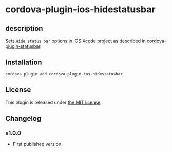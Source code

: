 # cordova-plugin-ios-hidestatusbar

## description
Sets `Hide status bar` options in iOS Xcode project as described in [cordova-plugin-statusbar](https://github.com/apache/cordova-plugin-statusbar#hiding-at-startup).

## Installation
    cordova plugin add cordova-plugin-ios-hidestatusbar

## License
This plugin is released under [the MIT license](http://opensource.org/licenses/mit-license.html).

## Changelog
### v1.0.0
  * First published version.
